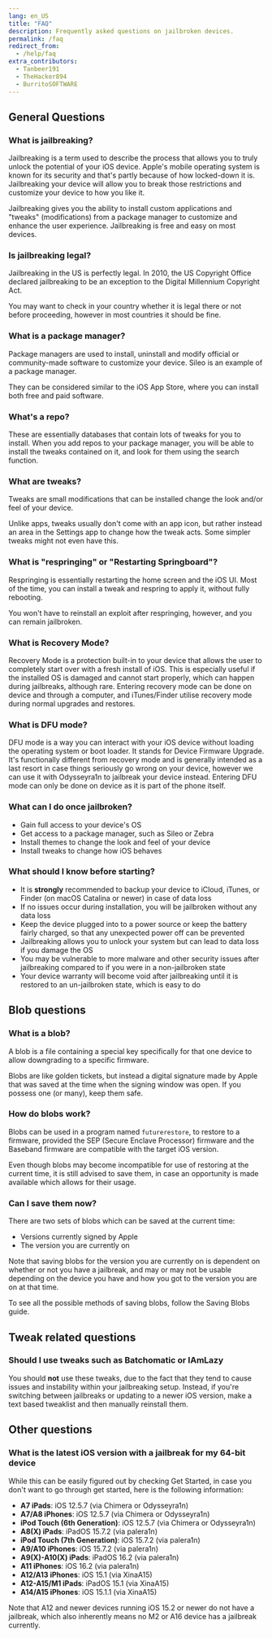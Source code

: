 ```yaml
---
lang: en_US
title: "FAQ"
description: Frequently asked questions on jailbroken devices.
permalink: /faq
redirect_from:
  - /help/faq
extra_contributors:
  - Tanbeer191
  - TheHacker894
  - BurritoSOFTWARE
---
```


## General Questions

### What is jailbreaking?

Jailbreaking is a term used to describe the process that allows you to truly unlock the potential of your iOS device. Apple's mobile operating system is known for its security and that's partly because of how locked-down it is. Jailbreaking your device will allow you to break those restrictions and customize your device to how you like it.

Jailbreaking gives you the ability to install custom applications and "tweaks" (modifications) from a package manager to customize and enhance the user experience. Jailbreaking is free and easy on most devices.

### Is jailbreaking legal?

Jailbreaking in the US is perfectly legal. In 2010, the US Copyright Office declared jailbreaking to be an exception to the Digital Millennium Copyright Act.

You may want to check in your country whether it is legal there or not before proceeding, however in most countries it should be fine.

### What is a package manager?

Package managers are used to install, uninstall and modify official or community-made software to customize your device. Sileo is an example of a package manager.

They can be considered similar to the iOS App Store, where you can install both free and paid software.

### What's a repo?

These are essentially databases that contain lots of tweaks for you to install. When you add repos to your package manager, you will be able to install the tweaks contained on it, and look for them using the search function.

### What are tweaks?

Tweaks are small modifications that can be installed change the look and/or feel of your device.

Unlike apps, tweaks usually don't come with an app icon, but rather instead an area in the Settings app to change how the tweak acts. Some simpler tweaks might not even have this.

### What is "respringing" or "Restarting Springboard"?

Respringing is essentially restarting the home screen and the iOS UI. Most of the time, you can install a tweak and respring to apply it, without fully rebooting.

You won't have to reinstall an exploit after respringing, however, and you can remain jailbroken.

### What is Recovery Mode?

Recovery Mode is a protection built-in to your device that allows the user to completely start over with a fresh install of iOS. This is especially useful if the installed OS is damaged and cannot start properly, which can happen during jailbreaks, although rare. Entering recovery mode can be done on device and through a computer, and iTunes/Finder utilise recovery mode during normal upgrades and restores.

### What is DFU mode?

DFU mode is a way you can interact with your iOS device without loading the operating system or boot loader. It stands for Device Firmware Upgrade. It's functionally different from recovery mode and is generally intended as a last resort in case things seriously go wrong on your device, however we can use it with <router-link to="/installing-odysseyra1n">Odysseyra1n</router-link> to jailbreak your device instead. Entering DFU mode can only be done on device as it is part of the phone itself.

### What can I do once jailbroken?

- Gain full access to your device's OS
- Get access to a package manager, such as Sileo or Zebra
- Install themes to change the look and feel of your device
- Install tweaks to change how iOS behaves

### What should I know before starting?

- It is **strongly** recommended to backup your device to iCloud, iTunes, or Finder (on macOS Catalina or newer) in case of data loss
- If no issues occur during installation, you will be jailbroken without any data loss
- Keep the device plugged into to a power source or keep the battery fairly charged, so that any unexpected power off can be prevented
- Jailbreaking allows you to unlock your system but can lead to data loss if you damage the OS
- You may be vulnerable to more malware and other security issues after jailbreaking compared to if you were in a non-jailbroken state
- Your device warranty will become void after jailbreaking until it is restored to an un-jailbroken state, which is easy to do

## Blob questions

### What is a blob?

A blob is a file containing a special key specifically for that one device to allow downgrading to a specific firmware. 

Blobs are like golden tickets, but instead a digital signature made by Apple that was saved at the time when the signing window was open. If you possess one (or many), keep them safe.

### How do blobs work?

Blobs can be used in a program named `futurerestore`, to restore to a firmware, provided the SEP (Secure Enclave Processor) firmware and the Baseband firmware are compatible with the target iOS version.

Even though blobs may become incompatible for use of restoring at the current time, it is still advised to save them, in case an opportunity is made available which allows for their usage.

### Can I save them now?

There are two sets of blobs which can be saved at the current time:

- Versions currently signed by Apple
- The version you are currently on

Note that saving blobs for the version you are currently on is dependent on whether or not you have a jailbreak, and may or may not be usable depending on the device you have and how you got to the version you are on at that time.

To see all the possible methods of saving blobs, follow the <router-link to="/saving-blobs">Saving Blobs</router-link> guide.

## Tweak related questions

### Should I use tweaks such as Batchomatic or IAmLazy

You should **not** use these tweaks, due to the fact that they tend to cause issues and instability within your jailbreaking setup. Instead, if you're switching between jailbreaks or updating to a newer iOS version, make a text based tweaklist and then manually reinstall them.

## Other questions

### What is the latest iOS version with a jailbreak for my 64-bit device

While this can be easily figured out by checking <router-link to="/get-started">Get Started</router-link>, in case you don't want to go through get started, here is the following information:

- **A7 iPads**: iOS 12.5.7 (via Chimera or Odysseyra1n)
- **A7/A8 iPhones**: iOS 12.5.7 (via Chimera or Odysseyra1n)
- **iPod Touch (6th Generation)**: iOS 12.5.7 (via Chimera or Odysseyra1n)
- **A8(X) iPads**: iPadOS 15.7.2 (via palera1n)
- **iPod Touch (7th Generation)**: iOS 15.7.2 (via palera1n)
- **A9/A10 iPhones**: iOS 15.7.2 (via palera1n)
- **A9(X)-A10(X) iPads**: iPadOS 16.2 (via palera1n)
- **A11 iPhones**: iOS 16.2 (via palera1n)
- **A12/A13 iPhones**: iOS 15.1 (via XinaA15)
- **A12-A15/M1 iPads**: iPadOS 15.1 (via XinaA15)
- **A14/A15 iPhones**: iOS 15.1.1 (via XinaA15)

Note that A12 and newer devices running iOS 15.2 or newer do not have a jailbreak, which also inherently means no M2 or A16 device has a jailbreak currently.
